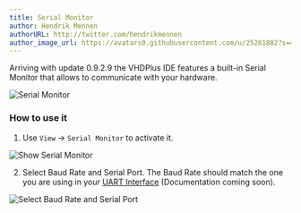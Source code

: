 ```yaml
---
title: Serial Monitor
author: Hendrik Mennen
authorURL: http://twitter.com/hendrikmennen
author_image_url: https://avatars0.githubusercontent.com/u/25281882?s=460&v=4
---
```


Arriving with update 0.9.2.9 the VHDPlus IDE features a built-in Serial Monitor that allows to communicate with your hardware.

![Serial Monitor](/img/blog/2019-10-22/SerialMonitor.PNG)

<!--truncate-->

### How to use it
1. Use `View` -> `Serial Monitor` to activate it.

![Show Serial Monitor](/img/blog/2019-10-22/ShowSerialMonitor.png)

2. Select Baud Rate and Serial Port. The Baud Rate should match the one you are using in your [UART Interface](#) (Documentation coming soon).

![Select Baud Rate and Serial Port](/img/blog/2019-10-22/SerialMonitorSelect.PNG)